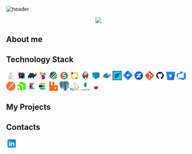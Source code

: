 ![header](https://capsule-render.vercel.app/api?type=waving&color=gradient&customColorList=19&height=200&section=header&text=Hi%20there!&fontAlignY=35&fontSize=60&desc=Wellcome%20to%20my%20GitHub&descAlignY=60&descSize=50&animation=twinkling&fontColor=E9E9E9F3&descAlign=60&fontAlign=25)

<p align="center">
  <img src="https://readme-typing-svg.herokuapp.com/?color=03050EFF&font=Lugrasimo&size=35&center=true&vCenter=true&lines=I%27m+Sergey;I%27m+QA+Engineer">
</p>

## About me

## Technology Stack
<p align="left">
  <code><a href="https://www.w3schools.com/java/"><img width="5%" title="Java" src="media/icons/Java.svg"></a></code>
  <code><a href="https://www.jetbrains.com/idea/"><img width="5%" title="IntelliJ IDEA" src="media/icons/Intelij_IDEA.svg"></a></code>
  <code><a href="https://gradle.org/"><img width="5%" title="Gradle" src="media/icons/Gradle.svg"></a></code>
  <code><a href="https://ru.selenide.org/"><img width="5%" title="Selenide" src="media/icons/Selenide-logo.svg"></a></code>
  <code><a href="https://rest-assured.io/"><img width="5%" title="RESTAssured" src="media/icons/RESTAssured.svg"></a></code>
  <code><a href="https://junit.org/junit5/docs/current/user-guide/"><img width="5%" title="Junit5" src="media/icons/Junit5.svg"></a></code>
  <code><a href="https://allurereport.org/"><img width="5%" title="AllureReport" src="media/icons/AllureReport.svg"></a></code>
  <code><a href="https://www.jenkins.io/"><img width="5%" title="Jenkins" src="media/icons/Jenkins.svg"></a></code>
  <code><a href="https://aerokube.com/selenoid/"><img width="5%" title="Selenoid" src="media/icons/Selenoid.svg"></a></code>
  <code><a href="https://www.docker.com/"><img width="5%" title="Docker" src="media/icons/Docker.svg"></a></code>
  <code><a href="https://marketplace.atlassian.com/apps/1213259/zephyr-test-management-and-automation-for-jira?hosting=cloud&tab=overview"><img width="5%" title="Zephyr" src="media/icons/Zephyr.svg"></a></code>
  <code><a href="https://www.atlassian.com/software/jira"><img width="5%" title="Jira" src="media/icons/Jira.svg"></a></code>
  <code><a href="https://www.atlassian.com/ru/software/confluence"><img width="5%" title="Confluence" src="media/icons/Confluence.svg"></a></code>
  <code><a href="https://git-scm.com/"><img width="5%" title="Git" src="media/icons/Git.svg"></a></code>  
  <code><a href="https://github.com/"><img width="5%" title="Github" src="media/icons/Github.svg"></a></code>
  <code><a href="https://www.atlassian.com/ru/software/bitbucket"><img width="5%" title="Bitbucket" src="media/icons/Bitbucket.svg"></a></code>
  <code><a href="https://azure.microsoft.com/ru-ru/products/devops"><img width="5%" title="AzureDevOps" src="media/icons/AzureDevOps.svg"></a></code>
  <code><a href="https://www.postman.com/downloads/"><img width="5%" title="Postman" src="media/icons/Postman.svg"></a></code>
  <code><a href="https://www.telerik.com/fiddler"><img width="5%" title="Fiddler" src="media/icons/Fiddler.svg"></a></code>
  <code><a href="https://www.elastic.co/kibana"><img width="5%" title="Kibana" src="media/icons/Kibana.svg"></a></code>
  <code><a href="https://www.elastic.co/elasticsearch"><img width="5%" title="Elasticsearch" src="media/icons/Elastic.svg"></a></code>
  <code><a href="https://www.rabbitmq.com/"><img width="5%" title="RabbitMQ" src="media/icons/RabbitMQ.svg"></a></code>
  <code><a href="https://www.postgresql.org/"><img width="5%" title="PostgreSQL" src="media/icons/PostgreSQL.svg"></a></code>
  <code><a href="https://www.mysql.com/"><img width="5%" title="MySQL" src="media/icons/MySQL.svg"></a></code>
  <code><a href="https://www.mongodb.com/home?jmp=sp-ref"><img width="5%" title="MongoDB" src="media/icons/MongoDB.svg"></a></code>
  <code><a href="https://redis.io/"><img width="5%" title="Redis" src="media/icons/Redis.svg"></a></code>
</p>

## My Projects

## Contacts
<p align="left">
  <code><a href="https://www.linkedin.com/in/sergey-mephister"><img width="30px" title="LinkedIn" src="media/icons/Linkedin.svg"></a></code>
</p>
